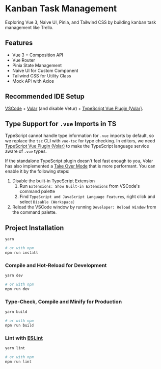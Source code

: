 # Kanban Task Management

Exploring Vue 3, Naive UI, Pinia, and Tailwind CSS by building kanban task management like Trello.

## Features
- Vue 3 + Composition API
- Vue Router
- Pinia State Management
- Naive UI for Custom Component
- Tailwind CSS for Utility Class
- Mock API with Axios

## Recommended IDE Setup

[VSCode](https://code.visualstudio.com/) + [Volar](https://marketplace.visualstudio.com/items?itemName=Vue.volar) (and disable Vetur) + [TypeScript Vue Plugin (Volar)](https://marketplace.visualstudio.com/items?itemName=Vue.vscode-typescript-vue-plugin).

## Type Support for `.vue` Imports in TS

TypeScript cannot handle type information for `.vue` imports by default, so we replace the `tsc` CLI with `vue-tsc` for type checking. In editors, we need [TypeScript Vue Plugin (Volar)](https://marketplace.visualstudio.com/items?itemName=Vue.vscode-typescript-vue-plugin) to make the TypeScript language service aware of `.vue` types.

If the standalone TypeScript plugin doesn't feel fast enough to you, Volar has also implemented a [Take Over Mode](https://github.com/johnsoncodehk/volar/discussions/471#discussioncomment-1361669) that is more performant. You can enable it by the following steps:

1. Disable the built-in TypeScript Extension
    1) Run `Extensions: Show Built-in Extensions` from VSCode's command palette
    2) Find `TypeScript and JavaScript Language Features`, right click and select `Disable (Workspace)`
2. Reload the VSCode window by running `Developer: Reload Window` from the command palette.


## Project Installation

```sh
yarn

# or with npm
npm run install
```

### Compile and Hot-Reload for Development

```sh
yarn dev

# or with npm
npm run dev
```

### Type-Check, Compile and Minify for Production

```sh
yarn build

# or with npm
npm run build
```

### Lint with [ESLint](https://eslint.org/)

```sh
yarn lint

# or with npm
npm run lint
```
